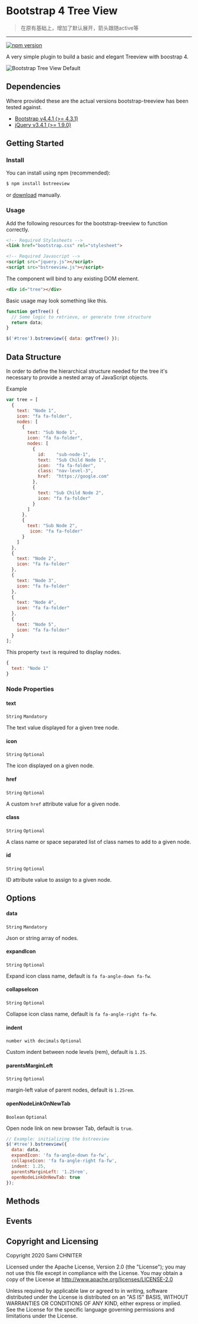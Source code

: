# Bootstrap 4 Tree View
> 在原有基础上，增加了默认展开，箭头跟随active等
---

[![npm version](https://img.shields.io/npm/v/bstreeview.svg?style=flat)](https://www.npmjs.com/package/bstreeview)

A very simple plugin to build a basic and elegant Treeview with boostrap 4.

![Bootstrap Tree View Default](https://github.com/chniter/bstreeview/blob/master/screeshots/bstreeview.PNG?raw=true)

## Dependencies

Where provided these are the actual versions bootstrap-treeview has been tested against.  

- [Bootstrap v4.4.1 (>= 4.3.1)](http://getbootstrap.com/)
- [jQuery v3.4.1 (>= 1.9.0)](http://jquery.com/)


## Getting Started

### Install

You can install using npm (recommended):

```javascript
$ npm install bstreeview
```

or [download](https://github.com/chniter/bstreeview/releases/tag/v1.2.0) manually.



### Usage

Add the following resources for the bootstrap-treeview to function correctly.

```html
<!-- Required Stylesheets -->
<link href="bootstrap.css" rel="stylesheet">

<!-- Required Javascript -->
<script src="jquery.js"></script>
<script src="bstreeview.js"></script>
```

The component will bind to any existing DOM element.

```html
<div id="tree"></div>
```

Basic usage may look something like this.

```javascript
function getTree() {
  // Some logic to retrieve, or generate tree structure
  return data;
}

$('#tree').bstreeview({ data: getTree() });
```


## Data Structure

In order to define the hierarchical structure needed for the tree it's necessary to provide a nested array of JavaScript objects.

Example

```javascript
var tree = [
  {
    text: "Node 1",
    icon: "fa fa-folder",
    nodes: [
      {
        text: "Sub Node 1",
        icon: "fa fa-folder",
        nodes: [
          {
            id:    "sub-node-1",
            text:  "Sub Child Node 1",
            icon:  "fa fa-folder",
            class: "nav-level-3",
            href:  "https://google.com"
          },
          {
            text: "Sub Child Node 2",
            icon: "fa fa-folder"
          }
        ]
      },
      {
        text: "Sub Node 2",
         icon: "fa fa-folder"
      }
    ]
  },
  {
    text: "Node 2",
    icon: "fa fa-folder"
  },
  {
    text: "Node 3",
    icon: "fa fa-folder"
  },
  {
    text: "Node 4",
    icon: "fa fa-folder"
  },
  {
    text: "Node 5",
    icon: "fa fa-folder"
  }
];
```

This property `text` is required to display nodes.

```javascript
{
  text: "Node 1"
}
```

### Node Properties

#### text
`String` `Mandatory`

The text value displayed for a given tree node.

#### icon
`String` `Optional`

The icon displayed on a given node.

#### href
`String` `Optional`

A custom `href` attribute value for a given node.

#### class
`String` `Optional`

A class name or space separated list of class names to add to a given node.

#### id
`String` `Optional`

ID attribute value to assign to a given node.

## Options

#### data
`String` `Mandatory`

Json or string array of nodes.

#### expandIcon
`String` `Optional`

Expand icon class name, default is `fa fa-angle-down fa-fw`.

#### collapseIcon
`String` `Optional`

Collapse icon class name, default is `fa fa-angle-right fa-fw`.

#### indent
`number with decimals` `Optional`

Custom indent between node levels (rem), default is `1.25`.

#### parentsMarginLeft
`String` `Optional`

margin-left value of parent nodes, default is `1.25rem`.

#### openNodeLinkOnNewTab
`Boolean` `Optional`

Open node link on new browser Tab, default is `true`.

```javascript
// Example: initializing the bstreeview
$('#tree').bstreeview({
  data: data,
  expandIcon: 'fa fa-angle-down fa-fw',
  collapseIcon: 'fa fa-angle-right fa-fw',
  indent: 1.25,
  parentsMarginLeft: '1.25rem',
  openNodeLinkOnNewTab: true
});
```

## Methods


## Events





## Copyright and Licensing
Copyright 2020 Sami CHNITER

Licensed under the Apache License, Version 2.0 (the "License");
you may not use this file except in compliance with the License.
You may obtain a copy of the License at <http://www.apache.org/licenses/LICENSE-2.0>

Unless required by applicable law or agreed to in writing, software
distributed under the License is distributed on an "AS IS" BASIS,
WITHOUT WARRANTIES OR CONDITIONS OF ANY KIND, either express or implied.
See the License for the specific language governing permissions and
limitations under the License.

